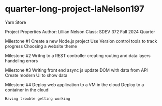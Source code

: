 # quarter-long-project-laNelson197
Yarn Store

Project Properties
    Author: Lillian Nelson
    Class: SDEV 372
    Fall 2024 Quarter

Milestone #1
    Create a new Node.js project
    Use Version control tools to track progress
    Choosing a website theme

Milestone #2
    Writng to a REST controller
    creating routing and data layers
    handeling errors

Milestone #3
    Writing front end async js
    update DOM with data from API
    Create modern UI to show data

Milestone #4 
    Deploy web application to a VM in the cloud
    Deploy to a container in the cloud

    Having trouble getting working





